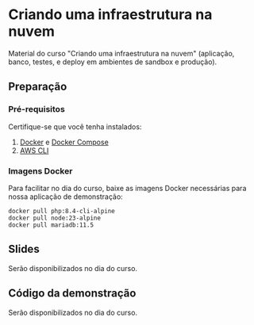 # Criando uma infraestrutura na nuvem

Material do curso "Criando uma infraestrutura na nuvem" (aplicação, banco, testes, e deploy em ambientes de sandbox e produção).

## Preparação

### Pré-requisitos

Certifique-se que você tenha instalados:

1. [Docker](https://docs.docker.com/get-docker) e [Docker Compose](https://docs.docker.com/compose)
2. [AWS CLI](https://aws.amazon.com/pt/cli/)

### Imagens Docker

Para facilitar no dia do curso, baixe as imagens Docker necessárias para nossa aplicação de demonstração:

```shell
docker pull php:8.4-cli-alpine
docker pull node:23-alpine
docker pull mariadb:11.5
```

## Slides

Serão disponibilizados no dia do curso. 

## Código da demonstração

Serão disponibilizados no dia do curso. 
